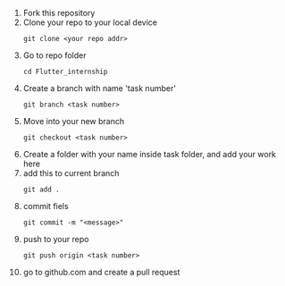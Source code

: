 1. Fork this repository
2. Clone your repo to your local device
    ~~~
    git clone <your repo addr>
    ~~~
3. Go to repo folder
    ```
    cd Flutter_internship
    ```
4. Create a branch with name 'task number'
    ```
    git branch <task number>
    ```
5. Move into your new branch 
    ```
    git checkout <task number>
    ```
6. Create a folder with your name inside task folder, and add your work here
7. add this to current branch
    ```
    git add .
    ```
8. commit fiels
    ```
    git commit -m "<message>"
    ```
9. push to your repo
    ```
    git push origin <task number>
    ```
10. go to github.com and create a pull request
